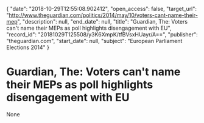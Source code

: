 {
  "date": "2018-10-29T12:55:08.902412", 
  "open_access": false, 
  "target_url": "http://www.theguardian.com/politics/2014/may/10/voters-cant-name-their-mep", 
  "description": null, 
  "end_date": null, 
  "title": "Guardian, The: Voters can't name their MEPs as poll highlights disengagement with EU", 
  "record_id": "20181029T125508/y3K6XmpK/tfBVsxHUayr/A==", 
  "publisher": "theguardian.com", 
  "start_date": null, 
  "subject": "European Parliament Elections 2014"
}

# Guardian, The: Voters can't name their MEPs as poll highlights disengagement with EU

None